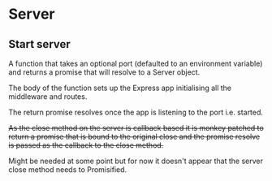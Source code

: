 # Server

## Start server

A function that takes an optional port (defaulted to an environment variable) and returns a promise that will resolve to a Server object.

The body of the function sets up the Express app initialising all the middleware and routes.

The return promise resolves once the app is listening to the port i.e. started.

~~As the close method on the server is callback based it is monkey patched to return a promise that is bound to the original close and the promise resolve is passed as the callback to the close method.~~

Might be needed at some point but for now it doesn't appear that the server close method needs to Promisified.
